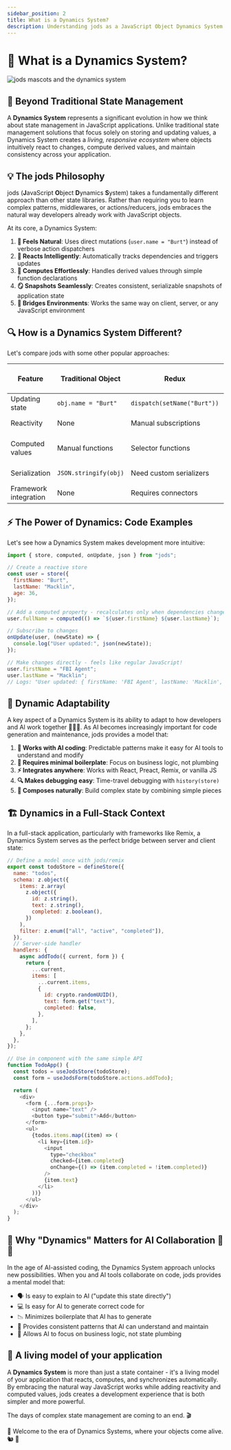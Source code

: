 ```yaml
---
sidebar_position: 2
title: What is a Dynamics System?
description: Understanding jods as a JavaScript Object Dynamics System
---
```


# 🧠 What is a Dynamics System?

<div style={{float: 'right', margin: '0 0 20px 20px', maxWidth: '50%'}}>
  <img 
    src="img/articles/dynamic-system/mascots-and-the-system.png" 
    alt="jods mascots and the dynamics system" 
    style={{width: '100%', borderRadius: '8px', boxShadow: '0 4px 8px rgba(0,0,0,0.1)'}} 
  />
</div>

## 🔄 Beyond Traditional State Management

A **Dynamics System** represents a significant evolution in how we think about state management in JavaScript applications. Unlike traditional state management solutions that focus solely on storing and updating values, a Dynamics System creates a _living, responsive ecosystem_ where objects intuitively react to changes, compute derived values, and maintain consistency across your application.

## 💡 The jods Philosophy

jods (**J**avaScript **O**bject **D**ynamics **S**ystem) takes a fundamentally different approach than other state libraries. Rather than requiring you to learn complex patterns, middlewares, or actions/reducers, jods embraces the natural way developers already work with JavaScript objects.

At its core, a Dynamics System:

1. **📱 Feels Natural**: Uses direct mutations (`user.name = "Burt"`) instead of verbose action dispatchers
2. **🔄 Reacts Intelligently**: Automatically tracks dependencies and triggers updates
3. **🧮 Computes Effortlessly**: Handles derived values through simple function declarations
4. **🪞 Snapshots Seamlessly**: Creates consistent, serializable snapshots of application state
5. **🧬 Bridges Environments**: Works the same way on client, server, or any JavaScript environment

## 🔍 How is a Dynamics System Different?

Let's compare jods with some other popular approaches:

| Feature               | Traditional Object    | Redux                       | Zustand                    | jods (Dynamics System)                                 |
| --------------------- | --------------------- | --------------------------- | -------------------------- | ------------------------------------------------------ |
| Updating state        | `obj.name = "Burt"`   | `dispatch(setName("Burt"))` | `setState({name: "Burt"})` | `user.name = "Burt"`                                   |
| Reactivity            | None                  | Manual subscriptions        | Selector functions         | Automatic + granular                                   |
| Computed values       | Manual functions      | Selector functions          | Selector functions         | `computed(() => user.firstName + " " + user.lastName)` |
| Serialization         | `JSON.stringify(obj)` | Need custom serializers     | Need custom serializers    | `json(user)`                                           |
| Framework integration | None                  | Requires connectors         | Hooks                      | Lightweight direct hooks                               |

## ⚡ The Power of Dynamics: Code Examples

Let's see how a Dynamics System makes development more intuitive:

```js
import { store, computed, onUpdate, json } from "jods";

// Create a reactive store
const user = store({
  firstName: "Burt",
  lastName: "Macklin",
  age: 36,
});

// Add a computed property - recalculates only when dependencies change
user.fullName = computed(() => `${user.firstName} ${user.lastName}`);

// Subscribe to changes
onUpdate(user, (newState) => {
  console.log("User updated:", json(newState));
});

// Make changes directly - feels like regular JavaScript!
user.firstName = "FBI Agent";
user.lastName = "Macklin";
// Logs: "User updated: { firstName: 'FBI Agent', lastName: 'Macklin', age: 36, fullName: 'FBI Agent Macklin' }"
```

## 🦋 Dynamic Adaptability

A key aspect of a Dynamics System is its ability to adapt to how developers and AI work together 🧑‍💻🤖. As AI becomes increasingly important for code generation and maintenance, jods provides a model that:

1. **🤖 Works with AI coding**: Predictable patterns make it easy for AI tools to understand and modify
2. **📝 Requires minimal boilerplate**: Focus on business logic, not plumbing
3. **⚡ Integrates anywhere**: Works with React, Preact, Remix, or vanilla JS
4. **🔍 Makes debugging easy**: Time-travel debugging with `history(store)`
5. **🧩 Composes naturally**: Build complex state by combining simple pieces

## 🏗️ Dynamics in a Full-Stack Context

In a full-stack application, particularly with frameworks like Remix, a Dynamics System serves as the perfect bridge between server and client state:

```js
// Define a model once with jods/remix
export const todoStore = defineStore({
  name: "todos",
  schema: z.object({
    items: z.array(
      z.object({
        id: z.string(),
        text: z.string(),
        completed: z.boolean(),
      })
    ),
    filter: z.enum(["all", "active", "completed"]),
  }),
  // Server-side handler
  handlers: {
    async addTodo({ current, form }) {
      return {
        ...current,
        items: [
          ...current.items,
          {
            id: crypto.randomUUID(),
            text: form.get("text"),
            completed: false,
          },
        ],
      };
    },
  },
});

// Use in component with the same simple API
function TodoApp() {
  const todos = useJodsStore(todoStore);
  const form = useJodsForm(todoStore.actions.addTodo);

  return (
    <div>
      <form {...form.props}>
        <input name="text" />
        <button type="submit">Add</button>
      </form>
      <ul>
        {todos.items.map((item) => (
          <li key={item.id}>
            <input
              type="checkbox"
              checked={item.completed}
              onChange={() => (item.completed = !item.completed)}
            />
            {item.text}
          </li>
        ))}
      </ul>
    </div>
  );
}
```

## 🤝 Why "Dynamics" Matters for AI Collaboration 🤖 🧠

In the age of AI-assisted coding, the Dynamics System approach unlocks new possibilities. When you and AI tools collaborate on code, jods provides a mental model that:

- 🗣️ Is easy to explain to AI ("update this state directly")
- 💻 Is easy for AI to generate correct code for
- 📉 Minimizes boilerplate that AI has to generate
- 🔄 Provides consistent patterns that AI can understand and maintain
- 🧩 Allows AI to focus on business logic, not state plumbing

## 🌟 A living model of your application

A **Dynamics System** is more than just a state container - it's a living model of your application that reacts, computes, and synchronizes automatically. By embracing the natural way JavaScript works while adding reactivity and computed values, jods creates a development experience that is both simpler and more powerful.

The days of complex state management are coming to an end. 🎬

👋 Welcome to the era of Dynamics Systems, where your objects come alive. 🐿️ 🦆
